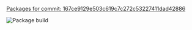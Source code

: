 [Packages for commit: 167ce9129e503c619c7c272c53227411dad42886](https://github.com/legleux/test)

![Package build](https://github.com/legleux/gha_docker/actions/workflows/main.yml/badge.svg)
